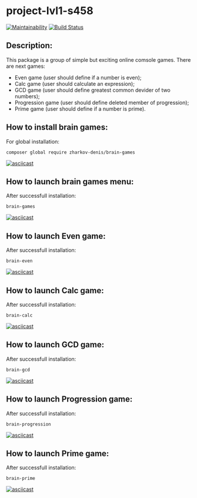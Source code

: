 # project-lvl1-s458
[![Maintainability](https://api.codeclimate.com/v1/badges/17197ebb1fd1d104e064/maintainability)](https://codeclimate.com/github/mrDenisZharkov/project-lvl1-s458/maintainability)
[![Build Status](https://travis-ci.org/mrDenisZharkov/project-lvl1-s458.svg?branch=master)](https://travis-ci.org/mrDenisZharkov/project-lvl1-s458)
## Description:
This package is a group of simple but exciting online comsole games.
There are next games:
- Even game (user should define if a number is even);
- Calc game (user should calculate an expression);
- GCD game (user should define greatest common devider of two numbers);
- Progression game (user should define deleted member of progression);
- Prime game (user should define if a number is prime).

## How to install brain games:
For global installation:
```
composer global require zharkov-denis/brain-games
```
[![asciicast](https://asciinema.org/a/WDOY1SAYENXDfobTuI1kzfJyu.svg)](https://asciinema.org/a/WDOY1SAYENXDfobTuI1kzfJyu)

## How to launch brain games menu:
After successfull installation:
```
brain-games
```
[![asciicast](https://asciinema.org/a/0QnaIa3IVf4CLVGGuEs9O8IZg.svg)](https://asciinema.org/a/0QnaIa3IVf4CLVGGuEs9O8IZg)

## How to launch Even game:
After successfull installation:
```
brain-even
```
[![asciicast](https://asciinema.org/a/ZeEtiBdg5xn3RWojmh3Y81YSV.svg)](https://asciinema.org/a/ZeEtiBdg5xn3RWojmh3Y81YSV)

## How to launch Calc game:
After successfull installation:
```
brain-calc
```
[![asciicast](https://asciinema.org/a/zd4eau0VsqZ0WZfC8Lc40wbQR.svg)](https://asciinema.org/a/zd4eau0VsqZ0WZfC8Lc40wbQR)

## How to launch GCD game:
After successfull installation:
```
brain-gcd
```
[![asciicast](https://asciinema.org/a/GVAwWS5f2GGbjAdTLu4G5pLfn.svg)](https://asciinema.org/a/GVAwWS5f2GGbjAdTLu4G5pLfn)

## How to launch Progression game:
After successfull installation:
```
brain-progression
```
[![asciicast](https://asciinema.org/a/vu9NFRY01CVwoMbthhHg1LHBI.svg)](https://asciinema.org/a/vu9NFRY01CVwoMbthhHg1LHBI)

## How to launch Prime game:
After successfull installation:
```
brain-prime
```
[![asciicast](https://asciinema.org/a/2SttYmkMRzcOltpBod6TlSg9D.svg)](https://asciinema.org/a/2SttYmkMRzcOltpBod6TlSg9D)
